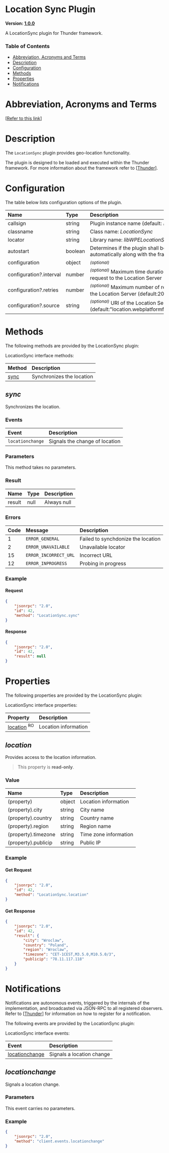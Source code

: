 <!-- Generated automatically, DO NOT EDIT! -->
<a name="Location_Sync_Plugin"></a>
# Location Sync Plugin

**Version: [1.0.0](https://github.com/rdkcentral/rdkservices/blob/main/LocationSync/CHANGELOG.md)**

A LocationSync plugin for Thunder framework.

### Table of Contents

- [Abbreviation, Acronyms and Terms](#Abbreviation,_Acronyms_and_Terms)
- [Description](#Description)
- [Configuration](#Configuration)
- [Methods](#Methods)
- [Properties](#Properties)
- [Notifications](#Notifications)

<a name="Abbreviation,_Acronyms_and_Terms"></a>
# Abbreviation, Acronyms and Terms

[[Refer to this link](userguide/aat.md)]

<a name="Description"></a>
# Description

The `LocationSync` plugin provides geo-location functionality.

The plugin is designed to be loaded and executed within the Thunder framework. For more information about the framework refer to [[Thunder](#Thunder)].

<a name="Configuration"></a>
# Configuration

The table below lists configuration options of the plugin.

| Name | Type | Description |
| :-------- | :-------- | :-------- |
| callsign | string | Plugin instance name (default: *LocationSync*) |
| classname | string | Class name: *LocationSync* |
| locator | string | Library name: *libWPELocationSync.so* |
| autostart | boolean | Determines if the plugin shall be started automatically along with the framework |
| configuration | object | <sup>*(optional)*</sup>  |
| configuration?.interval | number | <sup>*(optional)*</sup> Maximum time duration between each request to the Location Server (default: 10) |
| configuration?.retries | number | <sup>*(optional)*</sup> Maximum number of request reties to the Location Server (default:20) |
| configuration?.source | string | <sup>*(optional)*</sup> URI of the Location Server (default:"location.webplatformforembedded.org") |

<a name="Methods"></a>
# Methods

The following methods are provided by the LocationSync plugin:

LocationSync interface methods:

| Method | Description |
| :-------- | :-------- |
| [sync](#sync) | Synchronizes the location |


<a name="sync"></a>
## *sync*

Synchronizes the location. 
 
### Events 
| Event | Description | 
| :----------- | :----------- |
| `locationchange` | Signals the change of location |.

### Parameters

This method takes no parameters.

### Result

| Name | Type | Description |
| :-------- | :-------- | :-------- |
| result | null | Always null |

### Errors

| Code | Message | Description |
| :-------- | :-------- | :-------- |
| 1 | ```ERROR_GENERAL``` | Failed to synchdonize the location |
| 2 | ```ERROR_UNAVAILABLE``` | Unavailable locator |
| 15 | ```ERROR_INCORRECT_URL``` | Incorrect URL |
| 12 | ```ERROR_INPROGRESS``` | Probing in progress |

### Example

#### Request

```json
{
    "jsonrpc": "2.0",
    "id": 42,
    "method": "LocationSync.sync"
}
```

#### Response

```json
{
    "jsonrpc": "2.0",
    "id": 42,
    "result": null
}
```

<a name="Properties"></a>
# Properties

The following properties are provided by the LocationSync plugin:

LocationSync interface properties:

| Property | Description |
| :-------- | :-------- |
| [location](#location) <sup>RO</sup> | Location information |


<a name="location"></a>
## *location*

Provides access to the location information.

> This property is **read-only**.

### Value

| Name | Type | Description |
| :-------- | :-------- | :-------- |
| (property) | object | Location information |
| (property).city | string | City name |
| (property).country | string | Country name |
| (property).region | string | Region name |
| (property).timezone | string | Time zone information |
| (property).publicip | string | Public IP |

### Example

#### Get Request

```json
{
    "jsonrpc": "2.0",
    "id": 42,
    "method": "LocationSync.location"
}
```

#### Get Response

```json
{
    "jsonrpc": "2.0",
    "id": 42,
    "result": {
        "city": "Wroclaw",
        "country": "Poland",
        "region": "Wroclaw",
        "timezone": "CET-1CEST,M3.5.0,M10.5.0/3",
        "publicip": "78.11.117.118"
    }
}
```

<a name="Notifications"></a>
# Notifications

Notifications are autonomous events, triggered by the internals of the implementation, and broadcasted via JSON-RPC to all registered observers. Refer to [[Thunder](#Thunder)] for information on how to register for a notification.

The following events are provided by the LocationSync plugin:

LocationSync interface events:

| Event | Description |
| :-------- | :-------- |
| [locationchange](#locationchange) | Signals a location change |


<a name="locationchange"></a>
## *locationchange*

Signals a location change.

### Parameters

This event carries no parameters.

### Example

```json
{
    "jsonrpc": "2.0",
    "method": "client.events.locationchange"
}
```

